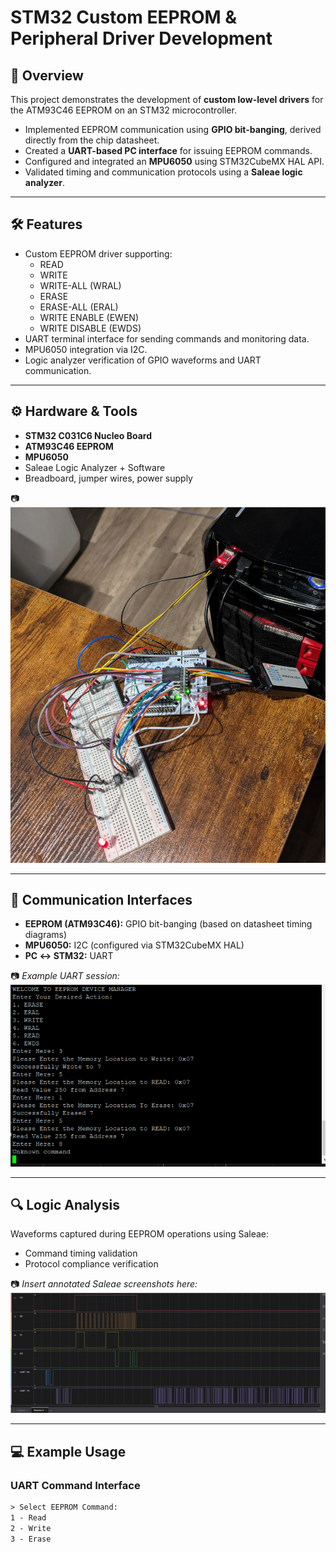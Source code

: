 # STM32 Custom EEPROM & Peripheral Driver Development

## 📌 Overview
This project demonstrates the development of **custom low-level drivers** for the ATM93C46 EEPROM on an STM32 microcontroller.  

- Implemented EEPROM communication using **GPIO bit-banging**, derived directly from the chip datasheet.  
- Created a **UART-based PC interface** for issuing EEPROM commands.  
- Configured and integrated an **MPU6050** using STM32CubeMX HAL API.  
- Validated timing and communication protocols using a **Saleae logic analyzer**.  

---

## 🛠️ Features
- Custom EEPROM driver supporting:  
  - READ 
  - WRITE
  - WRITE-ALL (WRAL)
  - ERASE
  - ERASE-ALL (ERAL)
  - WRITE ENABLE (EWEN)
  - WRITE DISABLE (EWDS)
- UART terminal interface for sending commands and monitoring data.  
- MPU6050 integration via I2C.  
- Logic analyzer verification of GPIO waveforms and UART communication.  

---

## ⚙️ Hardware & Tools
- **STM32 C031C6 Nucleo Board**  
- **ATM93C46 EEPROM**  
- **MPU6050**  
- Saleae Logic Analyzer + Software  
- Breadboard, jumper wires, power supply  

📷  
![Device Photo](images/deviceWires.jpg)  

---

## 📡 Communication Interfaces
- **EEPROM (ATM93C46):** GPIO bit-banging (based on datasheet timing diagrams)  
- **MPU6050:** I2C (configured via STM32CubeMX HAL)  
- **PC ↔ STM32:** UART  

📷 *Example UART session:*  
![UART Screenshot](images/putty.png)  

---

## 🔍 Logic Analysis
Waveforms captured during EEPROM operations using Saleae:  
- Command timing validation 
- Protocol compliance verification  

📷 *Insert annotated Saleae screenshots here:*  
![Logic Analyzer Example](images/LogicSaleae.png)  

---

## 💻 Example Usage

### UART Command Interface
```txt
> Select EEPROM Command:
1 - Read
2 - Write
3 - Erase
